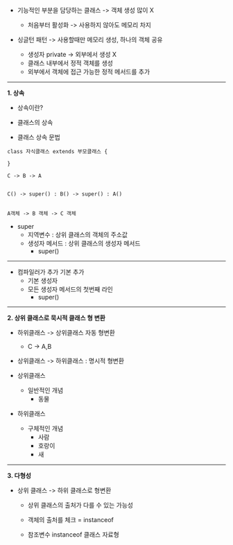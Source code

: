 

* 기능적인 부분을 담당하는 클래스 -> 객체 생성 많이 X
  - 처음부터 활성화 -> 사용하지 않아도 메모리 차지

* 싱글턴 패턴 -> 사용할때만 메모리 생성, 하나의 객체 공유
  - 생성자 private -> 외부에서 생성 X
  - 클래스 내부에서 정적 객체를 생성
  - 외부에서 객체에 접근 가능한 정적 메서드를 추가

---


**1. 상속**
* 상속이란?

* 클래스의 상속

* 클래스 상속 문법
```
class 자식클래스 extends 부모클래스 {

}

C -> B -> A


C() -> super() : B() -> super() : A()


A객체 -> B 객체 -> C 객체
```

* super 
  - 지역변수 : 상위 클래스의 객체의 주소값
  - 생성자 메서드 : 상위 클래스의 생성자 메서드
    + super()

---

* 컴파일러가 추가 기본 추가
  - 기본 생성자
  - 모든 생성자 메서드의 첫번째 라인
    + super()
---	
	
**2. 상위 클래스로 묵시적 클래스 형 변환**
* 하위클래스 -> 상위클래스 자동 형변환
  - C -> A,B

* 상위클래스 -> 하위클래스 : 명시적 형변환

* 상위클래스
	- 일반적인 개념
		+ 동물


* 하위클래스
	- 구체적인 개념
		+ 사람
		+ 호랑이
		+ 새


---

**3. 다형성**

* 상위 클래스 -> 하위 클래스로 형변환
  - 상위 클래스의 출처가 다를 수 있는 가능성
  - 객체의 출처를 체크 = instanceof
	
  - 참조변수 instanceof 클래스 자료형
